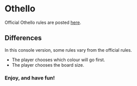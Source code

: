 # Othello

Official Othello rules are posted [here](https://www.worldothello.org/about/about-othello/othello-rules/official-rules/english).

## Differences

In this console version, some rules vary from the official rules.

- The player chooses which colour will go first.
- The player chooses the board size.

### Enjoy, and have fun!
